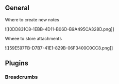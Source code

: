 

## General

Where to create new notes 

![[0DD831C8-1EBB-4D11-B06D-B9A495CA328D.png]]


Wheee to store attachments 

![[59E597FB-D7B7-41E1-829B-06F3400C0CC8.png]]



## Plugins

### Breadcrumbs 